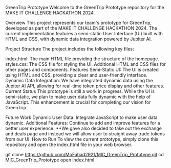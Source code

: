 GreenTrip Prototype
Welcome to the GreenTrip Prototype repository for the MAKE IT CHALLENGE HACKATHON 2024.

Overview
This project represents our team's prototype for GreenTrip, developed as part of the MAKE IT CHALLENGE HACKATHON 2024. The current implementation features a semi-static User Interface (UI) built with HTML and CSS, with dynamic data integration powered by Jupiter AI.

Project Structure
The project includes the following key files:

index.html: The main HTML file providing the structure of the homepage.
styles.css: The CSS file for styling the UI.
Additional HTML and CSS files for other pages and components.
Features
Semi-Static UI: The UI is created using HTML and CSS, providing a clear and user-friendly interface.
Dynamic Data Integration: We have integrated dynamic data using the Jupiter AI API, allowing for real-time token price display and other features.
Current Status
This prototype is still a work in progress. While the UI is semi-static, we plan to make user data fully dynamic with the help of JavaScript. This enhancement is crucial for completing our vision for GreenTrip.

Future Work
Dynamic User Data: Integrate JavaScript to make user data dynamic.
Additional Features: Continue to add and improve features for a better user experience.
**We gave also decided to take out the exchange and deals page and instead we will allow user to straight away trade tokens from our UI.
How to Run
To view the current prototype, simply clone this repository and open the index.html file in your web browser.

git clone https://github.com/MoFahad2921/MIC_GreenTrip_Prototype.git
cd MIC_GreenTrip_Prototype
open index.html

